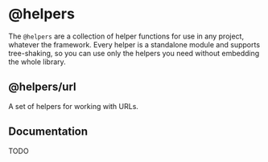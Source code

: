 # @helpers

The `@helpers` are a collection of helper functions for use in any project, whatever the framework.
Every helper is a standalone module and supports tree-shaking, so you can use only the helpers you need without embedding the whole library.

## @helpers/url

A set of helpers for working with URLs.

## Documentation

TODO
